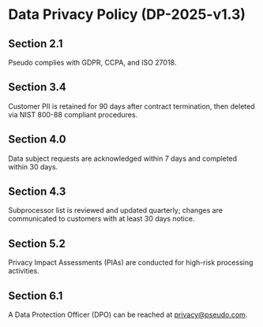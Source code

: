 # Data Privacy Policy (DP-2025-v1.3)

## Section 2.1
Pseudo complies with GDPR, CCPA, and ISO 27018.

## Section 3.4
Customer PII is retained for 90 days after contract termination, then deleted via NIST 800-88 compliant procedures.

## Section 4.0
Data subject requests are acknowledged within 7 days and completed within 30 days.

## Section 4.3
Subprocessor list is reviewed and updated quarterly; changes are communicated to customers with at least 30 days notice.

## Section 5.2
Privacy Impact Assessments (PIAs) are conducted for high-risk processing activities.

## Section 6.1
A Data Protection Officer (DPO) can be reached at privacy@pseudo.com.
